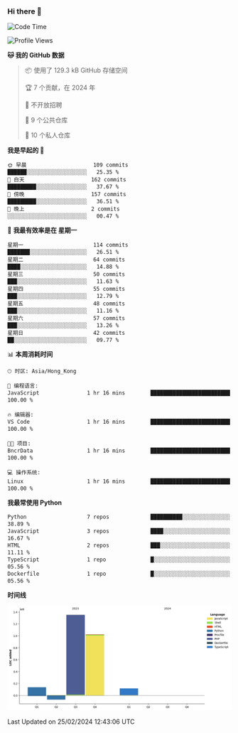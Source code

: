 ### Hi there 👋

<!--
**Mrzqd/Mrzqd** is a ✨ _special_ ✨ repository because its `README.md` (this file) appears on your GitHub profile.

Here are some ideas to get you started:

- 🔭 I’m currently working on ...
- 🌱 I’m currently learning ...
- 👯 I’m looking to collaborate on ...
- 🤔 I’m looking for help with ...
- 💬 Ask me about ...
- 📫 How to reach me: ...
- 😄 Pronouns: ...
- ⚡ Fun fact: ...
-->
<!--START_SECTION:waka-->
![Code Time](http://img.shields.io/badge/Code%20Time-211%20hrs%2023%20mins-blue)

![Profile Views](http://img.shields.io/badge/%E4%B8%AA%E4%BA%BA%E8%B5%84%E6%96%99%E8%A7%82%E7%9C%8B%E6%AC%A1%E6%95%B0-1-blue)

**🐱 我的 GitHub 数据** 

> 📦  使用了 129.3 kB GitHub 存储空间 
 > 
> 🏆 7 个贡献，在 2024 年
 > 
> 🚫 不开放招聘
 > 
> 📜 9 个公共仓库 
 > 
> 🔑 10 个私人仓库 
 > 
**我是早起的 🐤** 

```text
🌞 早晨                     109 commits         ██████░░░░░░░░░░░░░░░░░░░   25.35 % 
🌆 白天                     162 commits         █████████░░░░░░░░░░░░░░░░   37.67 % 
🌃 傍晚                     157 commits         █████████░░░░░░░░░░░░░░░░   36.51 % 
🌙 晚上                     2 commits           ░░░░░░░░░░░░░░░░░░░░░░░░░   00.47 % 
```
📅 **我最有效率是在 星期一** 

```text
星期一                      114 commits         ███████░░░░░░░░░░░░░░░░░░   26.51 % 
星期二                      64 commits          ████░░░░░░░░░░░░░░░░░░░░░   14.88 % 
星期三                      50 commits          ███░░░░░░░░░░░░░░░░░░░░░░   11.63 % 
星期四                      55 commits          ███░░░░░░░░░░░░░░░░░░░░░░   12.79 % 
星期五                      48 commits          ███░░░░░░░░░░░░░░░░░░░░░░   11.16 % 
星期六                      57 commits          ███░░░░░░░░░░░░░░░░░░░░░░   13.26 % 
星期日                      42 commits          ██░░░░░░░░░░░░░░░░░░░░░░░   09.77 % 
```


📊 **本周消耗时间** 

```text
🕑︎ 时区: Asia/Hong_Kong

💬 编程语言: 
JavaScript               1 hr 16 mins        █████████████████████████   100.00 % 

🔥 编辑器: 
VS Code                  1 hr 16 mins        █████████████████████████   100.00 % 

🐱‍💻 项目: 
BncrData                 1 hr 16 mins        █████████████████████████   100.00 % 

💻 操作系统: 
Linux                    1 hr 16 mins        █████████████████████████   100.00 % 
```

**我最常使用 Python** 

```text
Python                   7 repos             ██████████░░░░░░░░░░░░░░░   38.89 % 
JavaScript               3 repos             ████░░░░░░░░░░░░░░░░░░░░░   16.67 % 
HTML                     2 repos             ███░░░░░░░░░░░░░░░░░░░░░░   11.11 % 
TypeScript               1 repo              █░░░░░░░░░░░░░░░░░░░░░░░░   05.56 % 
Dockerfile               1 repo              █░░░░░░░░░░░░░░░░░░░░░░░░   05.56 % 
```



**时间线**

![Lines of Code chart](https://raw.githubusercontent.com/Mrzqd/Mrzqd/main/assets/bar_graph.png)


 Last Updated on 25/02/2024 12:43:06 UTC
<!--END_SECTION:waka-->
